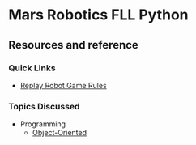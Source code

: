 # Mars Robotics FLL Python

## Resources and reference

### Quick Links

* [Replay Robot Game Rules](https://firstinspiresst01.blob.core.windows.net/first-game-changers/fll-challenge/FLL-Challenge-RGR-Final.pdf)

### Topics Discussed

* Programming
  * [Object-Oriented](./programming/object-oriented)
